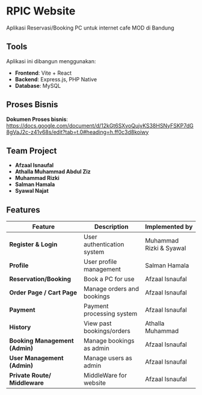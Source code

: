 # RPIC Website
Aplikasi Reservasi/Booking PC untuk internet cafe MOD di Bandung  

## Tools  
Aplikasi ini dibangun menggunakan:  
- **Frontend**: Vite + React
- **Backend**: Express.js, PHP Native  
- **Database**: MySQL  

## Proses Bisnis  
**Dokumen Proses bisnis**: https://docs.google.com/document/d/12kGt6SXvoQujvKS38HSNyFSKP7dG8gVaJ2c-z41v68s/edit?tab=t.0#heading=h.ff0c3d8koiwy

## Team Project  
- **Afzaal Isnaufal**  
- **Athalla Muhammad Abdul Ziz**  
- **Muhammad Rizki**  
- **Salman Hamala**  
- **Syawal Najat**  

## Features  

| **Feature**                     | **Description**             | **Implemented by**      |  
|----------------------------------|-----------------------------|--------------------------|  
| **Register & Login**            | User authentication system  | Muhammad Rizki & Syawal |  
| **Profile**                     | User profile management     | Salman Hamala           |  
| **Reservation/Booking**         | Book a PC for use           | Afzaal Isnaufal         |  
| **Order Page / Cart Page**      | Manage orders and bookings  | Afzaal Isnaufal         |  
| **Payment**                     | Payment processing system   | Afzaal Isnaufal         |  
| **History**                     | View past bookings/orders   | Athalla Muhammad        |  
| **Booking Management (Admin)**  | Manage bookings as admin    | Afzaal Isnaufal         |  
| **User Management (Admin)**     | Manage users as admin       | Afzaal Isnaufal         |  
| **Private Route/ Middleware**   | MiddleWare for website      | Afzaal Isnaufal         |  
